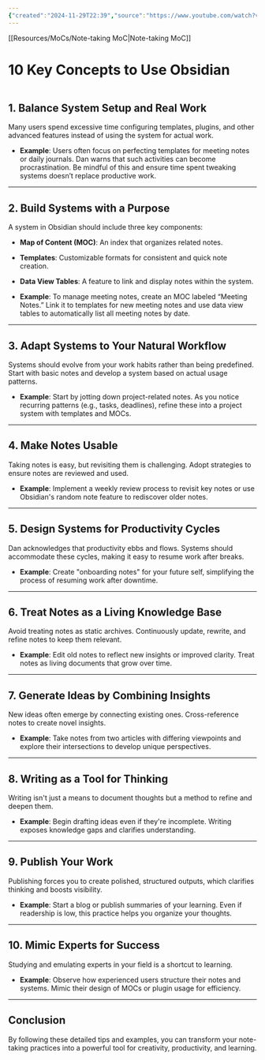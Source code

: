 ```yaml
---
{"created":"2024-11-29T22:39","source":"https://www.youtube.com/watch?v=hD-sSRGynpM","dg-publish":true,"permalink":"/reference/10-key-concepts-to-use-obsidian/","dgPassFrontmatter":true,"updated":"2024-12-21T15:07:05.442+01:00"}
---
```


[[Resources/MoCs/Note-taking MoC\|Note-taking MoC]]

# 10 Key Concepts to Use Obsidian

```toc
```

## 1. Balance System Setup and Real Work
Many users spend excessive time configuring templates, plugins, and other advanced features instead of using the system for actual work. 

- **Example**: Users often focus on perfecting templates for meeting notes or daily journals. Dan warns that such activities can become procrastination. Be mindful of this and ensure time spent tweaking systems doesn’t replace productive work.

---

## 2. Build Systems with a Purpose
A system in Obsidian should include three key components:
- **Map of Content (MOC)**: An index that organizes related notes.
- **Templates**: Customizable formats for consistent and quick note creation.
- **Data View Tables**: A feature to link and display notes within the system.

- **Example**: To manage meeting notes, create an MOC labeled “Meeting Notes.” Link it to templates for new meeting notes and use data view tables to automatically list all meeting notes by date.

---

## 3. Adapt Systems to Your Natural Workflow
Systems should evolve from your work habits rather than being predefined. Start with basic notes and develop a system based on actual usage patterns.

- **Example**: Start by jotting down project-related notes. As you notice recurring patterns (e.g., tasks, deadlines), refine these into a project system with templates and MOCs.

---

## 4. Make Notes Usable
Taking notes is easy, but revisiting them is challenging. Adopt strategies to ensure notes are reviewed and used.

- **Example**: Implement a weekly review process to revisit key notes or use Obsidian's random note feature to rediscover older notes.

---

## 5. Design Systems for Productivity Cycles
Dan acknowledges that productivity ebbs and flows. Systems should accommodate these cycles, making it easy to resume work after breaks.

- **Example**: Create "onboarding notes" for your future self, simplifying the process of resuming work after downtime.

---

## 6. Treat Notes as a Living Knowledge Base
Avoid treating notes as static archives. Continuously update, rewrite, and refine notes to keep them relevant.

- **Example**: Edit old notes to reflect new insights or improved clarity. Treat notes as living documents that grow over time.

---

## 7. Generate Ideas by Combining Insights
New ideas often emerge by connecting existing ones. Cross-reference notes to create novel insights.

- **Example**: Take notes from two articles with differing viewpoints and explore their intersections to develop unique perspectives.

---

## 8. Writing as a Tool for Thinking
Writing isn't just a means to document thoughts but a method to refine and deepen them.

- **Example**: Begin drafting ideas even if they're incomplete. Writing exposes knowledge gaps and clarifies understanding.

---

## 9. Publish Your Work
Publishing forces you to create polished, structured outputs, which clarifies thinking and boosts visibility.

- **Example**: Start a blog or publish summaries of your learning. Even if readership is low, this practice helps you organize your thoughts.

---

## 10. Mimic Experts for Success
Studying and emulating experts in your field is a shortcut to learning.

- **Example**: Observe how experienced users structure their notes and systems. Mimic their design of MOCs or plugin usage for efficiency.

---

## Conclusion
By following these detailed tips and examples, you can transform your note-taking practices into a powerful tool for creativity, productivity, and learning.
